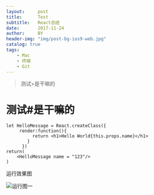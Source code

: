 ```yaml
---
layout:     post
title:      Test
subtitle:   React总结
date:       2017-11-24
author:     BY
header-img: "img/post-bg-ios9-web.jpg"
catalog: true
tags:
    - Mac
    - 终端
    - Git
---
```


>测试>是干嘛的

# 测试#是干嘛的
    let HelloMessage = React.createClass({
         render:function(){
              return <h1>Hello World{this.props.name}</h1>
            }
          })
    return(
        <HelloMessage name = "123"/>
    )

运行效果图

![运行图一]("img/404-bg.jpg")

